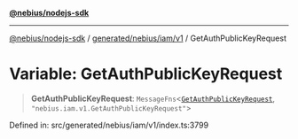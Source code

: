 [**@nebius/nodejs-sdk**](../../../../../README.md)

***

[@nebius/nodejs-sdk](../../../../../README.md) / [generated/nebius/iam/v1](../README.md) / GetAuthPublicKeyRequest

# Variable: GetAuthPublicKeyRequest

> **GetAuthPublicKeyRequest**: `MessageFns`\<[`GetAuthPublicKeyRequest`](../interfaces/GetAuthPublicKeyRequest.md), `"nebius.iam.v1.GetAuthPublicKeyRequest"`\>

Defined in: src/generated/nebius/iam/v1/index.ts:3799
